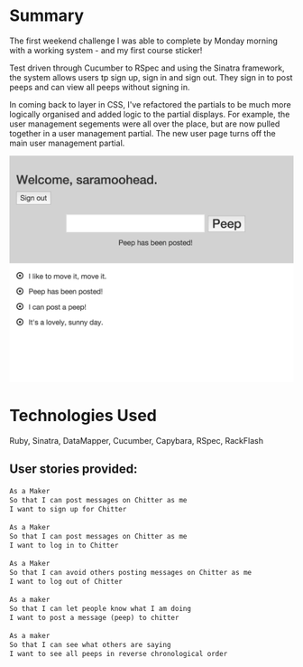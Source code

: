 
Summary
=================

The first weekend challenge I was able to complete by Monday morning with a working system - and my first course sticker! 

Test driven through Cucumber to RSpec and using the Sinatra framework, the system allows users tp sign up, sign in and sign out. They sign in to post peeps and can view all peeps without signing in.

In coming back to layer in CSS, I've refactored the partials to be much more logically organised and added logic to the partial displays. For example, the user management segements were all over the place, but are now pulled together in a user management partial. The new user page turns off the main user management partial.

<img src="public/chitter_screen_shot.png">



Technologies Used
=================

Ruby, Sinatra, DataMapper, Cucumber, Capybara, RSpec, RackFlash


User stories provided:
-------

```
As a Maker
So that I can post messages on Chitter as me
I want to sign up for Chitter

As a Maker
So that I can post messages on Chitter as me
I want to log in to Chitter

As a Maker
So that I can avoid others posting messages on Chitter as me
I want to log out of Chitter

As a maker
So that I can let people know what I am doing  
I want to post a message (peep) to chitter

As a maker
So that I can see what others are saying  
I want to see all peeps in reverse chronological order
```

